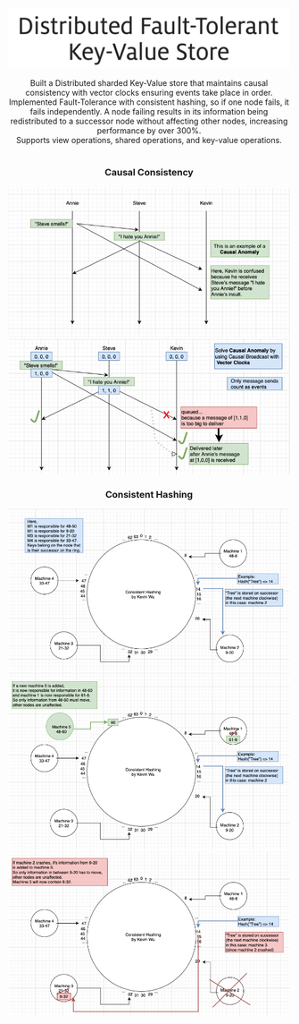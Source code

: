 <p align="center">
  <img src="images/DKV-title.png" />
</p>
<p align="center">
  Built a Distributed sharded Key-Value store that maintains causal consistency with vector clocks ensuring events take place in order.</br>
  Implemented Fault-Tolerance with consistent hashing, so if one node fails, it fails independently. A node failing results in its information being redistributed to a successor node without affecting other nodes, increasing performance by over 300%.</br>
  Supports view operations, shared operations, and key-value operations.
</p>
<h1></h1>
<h3 align="center">Causal Consistency</h3>
<p align="center">
  <img src="images/DS-causalanomaly.png" />
  <img src="images/DS-causalbroad.png" />
</p>
<h3 align="center">Consistent Hashing</h3>
<p align="center">
  <img src="images/DS-default.png" />
  <img src="images/DS-newnode.png" />
  <img src="images/DS-crash.png" />
</p>
